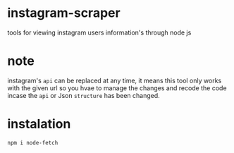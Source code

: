 # instagram-scraper
tools for viewing instagram users information's through node js 

# note 
instagram's `api` can be replaced at any time, it means this tool only works with the given url so you hvae to manage the changes and recode the code  incase the `api` or Json `structure` has been changed.

# instalation

`npm i node-fetch`
